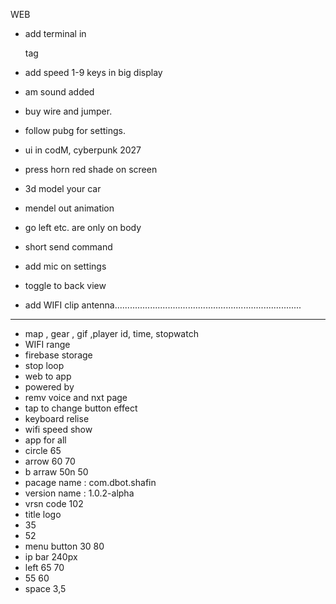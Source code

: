 WEB
- add terminal in <p> tag
- add speed 1-9 keys in big display

- am sound added
- buy wire and jumper.
- follow pubg for settings.
- ui in codM, cyberpunk 2027
- press horn red shade on screen
- 3d model your car
- mendel out animation
- go left etc. are only on body
- short send command
- add mic on settings
- toggle to back view
- add WIFI clip antenna.......................................................................... 


-----------------------------------------------------------------------------------------------------


- map , gear , gif ,player id, time, stopwatch
- WIFI range
- firebase storage
- stop loop
- web to app
- powered by 
- remv voice and nxt page
- tap to change button effect
- keyboard relise 
- wifi speed show
- app for all
- circle 65
- arrow 60 70
- b arraw 50n 50
- pacage name  : com.dbot.shafin
- version name : 1.0.2-alpha
- vrsn code 102
- title logo
- 35
- 52
- menu button 30 80
- ip bar 240px
- left 65 70
- 55 60
- space 3,5